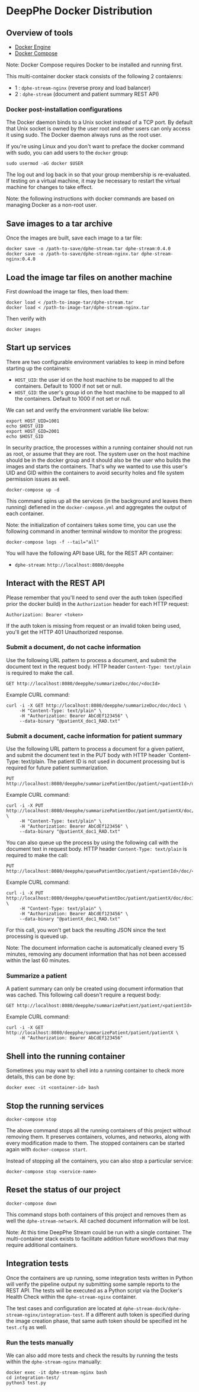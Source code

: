 # DeepPhe Docker Distribution

## Overview of tools

- [Docker Engine](https://docs.docker.com/install/)
- [Docker Compose](https://docs.docker.com/compose/install/)

Note: Docker Compose requires Docker to be installed and running first.


This multi-container docker stack consists of the following 2 contaienrs: 

- 1 : `dphe-stream-nginx` (reverse proxy and load balancer)
- 2 : `dphe-stream` (document and patient summary REST API)

### Docker post-installation configurations

The Docker daemon binds to a Unix socket instead of a TCP port. By default that Unix socket is owned by the user root and other users can only access it using sudo. The Docker daemon always runs as the root user. 

If you're using Linux and you don't want to preface the docker command with sudo, you can add users to the `docker` group:

````
sudo usermod -aG docker $USER
````

The log out and log back in so that your group membership is re-evaluated. If testing on a virtual machine, it may be necessary to restart the virtual machine for changes to take effect.

Note: the following instructions with docker commands are based on managing Docker as a non-root user.


## Save images to a tar archive

Once the images are built, save each image to a tar file:
````
docker save -o /path-to-save/dphe-stream.tar dphe-stream:0.4.0
docker save -o /path-to-save/dphe-stream-nginx.tar dphe-stream-nginx:0.4.0
````

## Load the image tar files on another machine

First download the image tar files, then load them:

````
docker load < /path-to-image-tar/dphe-stream.tar
docker load < /path-to-image-tar/dphe-stream-nginx.tar
````

Then verify with 

````
docker images
````

## Start up services

There are two configurable environment variables to keep in mind before starting up the containers:

- `HOST_UID`: the user id on the host machine to be mapped to all the containers. Default to 1000 if not set or null.
- `HOST_GID`: the user's group id on the host machine to be mapped to all the containers. Default to 1000 if not set or null.

We can set and verify the environment variable like below:

````
export HOST_UID=1001
echo $HOST_UID
export HOST_GID=2001
echo $HOST_GID
````

In security practice, the processes within a running container should not run as root, or assume that they are root. The system user on the host machine should be in the docker group and it should also be the user who builds the images and starts the containers. That's why we wanted to use this user's UID and GID within the containers to avoid security holes and file system permission issues as well.

````
docker-compose up -d
````

This command spins up all the services (in the background and leaves them running) defiened in the `docker-compose.yml` and aggregates the output of each container. 

Note: the initialization of containers takes some time, you can use the following command in another terminal window to monitor the progress:

````
docker-compose logs -f --tail="all" 
````

You will have the following API base URL for the REST API container:

- `dphe-stream`: `http://localhost:8080/deepphe`

## Interact with the REST API

Please remember that you'll need to send over the auth token (specified prior the docker build) in the `Authorization` header for each HTTP request:

````
Authorization: Bearer <token>
````

If the auth token is missing from request or an invalid token being used, you'll get the HTTP 401 Unauthorized response.

### Submit a document, do not cache information

Use the following URL pattern to process a document, and submit the document text in the request body. HTTP header `Content-Type: text/plain` is required to make the call. 

````
GET http://localhost:8080/deepphe/summarizeDoc/doc/<docId>
````

Example CURL command:

````
curl -i -X GET http://localhost:8080/deepphe/summarizeDoc/doc/doc1 \
     -H "Content-Type: text/plain" \
     -H "Authorization: Bearer AbCdEf123456" \
     --data-binary "@patientX_doc1_RAD.txt"
````

### Submit a document, cache information for patient summary

Use the following URL pattern to process a document for a given patient, and submit the document text in the PUT body with HTTP header `Content-Type: text/plain. The patient ID is not used in document processing but is required for future patient summarization.

````
PUT http://localhost:8080/deepphe/summarizePatientDoc/patient/<patientId>/doc/<docId>
````

Example CURL command:

````
curl -i -X PUT http://localhost:8080/deepphe/summarizePatientDoc/patient/patientX/doc/doc1 \
     -H "Content-Type: text/plain" \
     -H "Authorization: Bearer AbCdEf123456" \
     --data-binary "@patientX_doc1_RAD.txt"
````

You can also queue up the process by using the following call with the document text in request body. HTTP header `Content-Type: text/plain` is required to make the call:

````
PUT http://localhost:8080/deepphe/queuePatientDoc/patient/<patientId>/doc/<docId>
````

Example CURL command:

````
curl -i -X PUT http://localhost:8080/deepphe/queuePatientDoc/patient/patientX/doc/doc1 \
     -H "Content-Type: text/plain" \
     -H "Authorization: Bearer AbCdEf123456" \
     --data-binary "@patientX_doc1_RAD.txt"
````

For this call, you won't get back the resulting JSON since the text processing is queued up.

Note: The document information cache is automatically cleaned every 15 minutes, removing any document information that has not been accessed within the last 60 minutes.

### Summarize a patient

A patient summary can only be created using document information that was cached.  This following call doesn't require a request body:

````
GET http://localhost:8080/deepphe/summarizePatient/patient/<patientId>
````

Example CURL command:

````
curl -i -X GET http://localhost:8080/deepphe/summarizePatient/patient/patientX \
     -H "Authorization: Bearer AbCdEf123456"
````

## Shell into the running container

Sometimes you may want to shell into a running container to check more details, this can be done by:

````
docker exec -it <container-id> bash
````

## Stop the running services

````
docker-compose stop
````
The above command stops all the running containers of this project without removing them. It preserves containers, volumes, and networks, along with every modification made to them. The stopped containers can be started again with `docker-compose start`. 

Instead of stopping all the containers, you can also stop a particular service:

````
docker-compose stop <service-name>
````

## Reset the status of our project

````
docker-compose down
````

This command stops both containers of this project and removes them as well the `dphe-stream-network`.  All cached document information will be lost.

Note: At this time DeepPhe Stream could be run with a single container.  The multi-container stack exists to facilitate addition future workflows that may require additional containers.   


## Integration tests

Once the containers are up running, some integration tests written in Python will verify the pipeline output ny submitting some sample reports to the REST API. The tests will be executed as a Python script via the Docker's Health Check within the `dphe-stream-nginx` container.

The test cases and configuration are located at `dphe-stream-dock/dphe-stream-nginx/integration-test`. If a different auth token is specified during the image creation phase, that same auth token should be specified int he `test.cfg` as well.

### Run the tests manually

We can also add more tests and check the results by running the tests within the `dphe-stream-nginx` manually:
````
docker exec -it dphe-stream-nginx bash
cd integration-test/
python3 test.py
````

